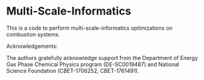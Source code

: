 # Multi-Scale-Informatics

This is a code to perform multi-scale-informatics optimizations on combustion systems.

Acknowledgements:

The authors gratefully acknowledge support from the Department of Energy Gas Phase Chemical Physics program (DE-SC0019487) and National Science Foundation (CBET-1706252, CBET-1761491).
